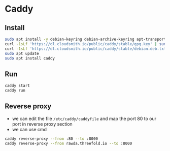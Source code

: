 # Caddy

## Install 

```bash
sudo apt install -y debian-keyring debian-archive-keyring apt-transport-https
curl -1sLf 'https://dl.cloudsmith.io/public/caddy/stable/gpg.key' | sudo gpg --dearmor -o /usr/share/keyrings/caddy-stable-archive-keyring.gpg
curl -1sLf 'https://dl.cloudsmith.io/public/caddy/stable/debian.deb.txt' | sudo tee /etc/apt/sources.list.d/caddy-stable.list
sudo apt update
sudo apt install caddy
```

## Run

```bash
caddy start
caddy run
```

## Reverse proxy

- we can edit the file `/etc/caddy/caddyfile` and map the port 80 to our port in reverse proxy section
- we can use cmd

```bash
caddy reverse-proxy --from :80 --to :8000
caddy reverse-proxy --from rawda.threefold.io --to :8000
```
